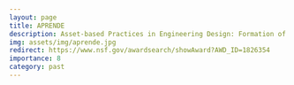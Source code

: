 ```yaml
---
layout: page
title: APRENDE
description: Asset-based Practices in Engineering Design: Formation of Engineers through a Funds of Knowledge Approach
img: assets/img/aprende.jpg
redirect: https://www.nsf.gov/awardsearch/showAward?AWD_ID=1826354 
importance: 8
category: past
---
```



